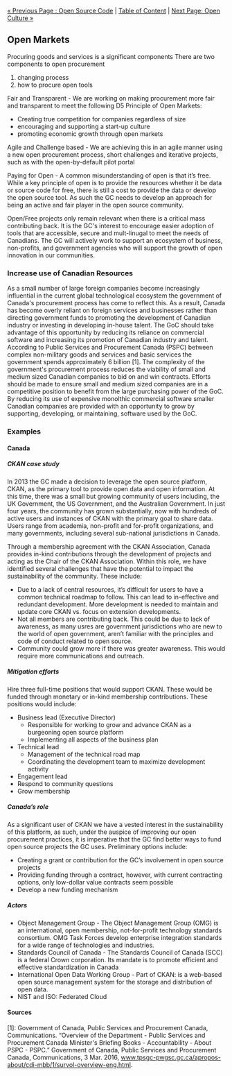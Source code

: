 [« Previous Page : Open Source Code](4_Open_Source_Code.md) | [Table of Content](TOC.md) | [Next Page: Open Culture »](6_Open_Culture.md)

## Open Markets

Procuring goods and services is a significant components
There are two components to open procurement
1. changing process
2. how to procure open tools

Fair and Transparent - We are working on making procurement more fair and transparent to meet the following D5 Principle of Open Markets:
- Creating true competition for companies regardless of size
- encouraging and supporting a start-up culture
- promoting economic growth through open markets

Agile and Challenge based - We are achieving this in an agile manner using a new open procurement process, short challenges and iterative projects, such as with the open-by-default pilot portal

Paying for Open - A common misunderstanding of open is that it’s free. While a key principle of open is to provide the resources whether it be data or source code for free, there is still a cost to provide the data or develop the open source tool. As such the GC needs to develop an approach for being an active and fair player in the open source community.

Open/Free projects only remain relevant when there is a critical mass contributing back. It is the GC's interest to encourage easier adoption of tools that are accessible, secure and mult-linugal to meet the needs of Canadians. The GC will actively work to support an ecosystem of business, non-profits, and government agencies who will support the growth of open innovation in our communities.

### Increase use of Canadian Resources 
As a small number of large foreign companies become increasingly influential in the current global technological ecosystem the government of Canada's procurement process has come to reflect this. As a result, Canada has become overly reliant on foreign services and businesses rather than directing government funds to promoting the development of Canadian industry or investing in developing in-house talent. The GoC should take advantage of this opportunity by reducing its reliance on commercial software and increasing its promotion of Canadian industry and talent. 
According to Public Services and Procurement Canada (PSPC) between complex non-military goods and services and basic services the government spends approximately 6 billion [1]. The complexity of the government's procurement process reduces the viability of small and medium sized Canadian companies to bid on and win contracts. Efforts should be made to ensure small and medium sized companies are in a competitive position to benefit from the large purchasing power of the GoC. By reducing its use of expensive monolthic commercial software smaller Canadian companies are provided with an opportunity to grow by supporting, developing, or maintaining, software used by the GoC.

### Examples
#### Canada
##### CKAN case study
In 2013 the GC made a decision to leverage the open source platform, CKAN, as the primary tool to provide open data and open information. At this time, there was a small but growing community of users including, the UK Government, the US Government, and the Australian Government.  In just four years, the community has grown substantially, now with hundreds of active users and instances of CKAN with the primary goal to share data. Users range from academia, non-profit and for-profit organizations, and many governments, including several sub-national jurisdictions in Canada.

Through a membership agreement with the CKAN Association, Canada provides in-kind contributions through the development of projects and acting as the Chair of the CKAN Association. Within this role, we have identified several challenges that have the potential to impact the sustainability of the community. These include:
* Due to a lack of central resources, it’s difficult for users to have a common technical roadmap to follow. This can lead to in-effective and redundant development. More development is needed to maintain and update core CKAN vs. focus on extension developments.
* Not all members are contributing back. This could be due to lack of awareness, as many usres are government jurisdictions who are new to the world of open government, aren’t familiar with the principles and code of conduct related to open source.
* Community could grow more if there was greater awareness. This would require more communications and outreach.

##### Mitigation efforts
Hire three full-time positions that would support CKAN. These would be funded through monetary or in-kind membership contributions.  These positions would include:
- Business lead (Executive Director)
  - Responsible for working to grow and advance CKAN as a burgeoning open source platform
  - Implementing all aspects of the business plan
- Technical lead
  - Management of the technical road map
  - Coordinating the development team to maximize development activity
-  Engagement lead
  -  Respond to community questions
  - Grow membership

##### Canada’s role

As a significant user of CKAN we have a vested interest in the sustainability of this platform, as such, under the auspice of improving our open procurement practices, it is imperative that the GC find better ways to fund open source projects the GC uses.
Preliminary options include:
- Creating a grant or contribution for the GC’s involvement in open source projects
- Providing funding through a contract, however, with current contracting options, only low-dollar value contracts seem possible
- Develop a new funding mechanism

##### Actors
- Object Management Group - The Object Management Group (OMG) is an international, open membership, not-for-profit technology standards consortium. OMG Task Forces develop enterprise integration standards for a wide range of technologies and industries.
- Standards Council of Canada - The Standards Council of Canada (SCC) is a federal Crown corporation. Its mandate is to promote efficient and effective standardization in Canada
- International Open Data Working Group - Part of CKAN: is a web-based open source management system for the storage and distribution of open data.
- NIST and ISO: Federated Cloud

#### Sources
[1]: Government of Canada, Public Services and Procurement Canada, Communications. “Overview of the Department - Public Services and Procurement Canada Minister's Briefing Books - Accountability - About PSPC - PSPC.” Government of Canada, Public Services and Procurement Canada, Communications, 3 Mar. 2016, www.tpsgc-pwgsc.gc.ca/apropos-about/cdi-mbb/1/survol-overview-eng.html.
